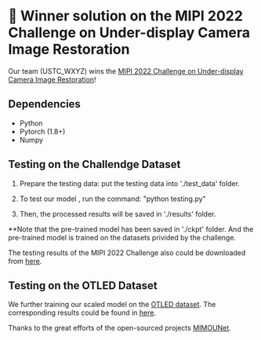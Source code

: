 # 🥇 Winner solution on the MIPI 2022 Challenge on Under-display Camera Image Restoration

Our team (USTC_WXYZ) wins the [MIPI 2022 Challenge on Under-display Camera Image Restoration](https://mipi-challenge.org/)!

## Dependencies

- Python
- Pytorch (1.8+)
- Numpy

## Testing on the Challendge Dataset
1. Prepare the testing data:  put the testing data into './test_data' folder.

2. To test our model , run the command:   "python testing.py"

3. Then, the processed results will be saved in './results' folder.

**Note that the pre-trained model has been saved in './ckpt' folder. And the pre-trained model is trained on the datasets privided by the challenge.

The testing results of the MIPI 2022 Challenge also could be downloaded from [here](https://drive.google.com/drive/folders/1KqWik69-YI9-K352kwKSY8M-gQnNN0L9?usp=sharing).

## Testing on the OTLED Dataset

We further training our scaled model on the [OTLED dataset](https://github.com/JaihyunKoh/BNUDC). The corresponding results could be found in [here](https://drive.google.com/drive/folders/1BL1vbb0PPOKom1iTYcf_HWFLy0ROF9ay?usp=sharing).




Thanks to the great efforts of the open-sourced projects [MIMOUNet](https://github.com/chosj95/MIMO-UNet).

